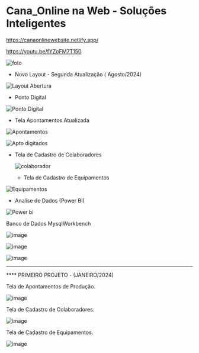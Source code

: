 # Cana_Online na Web - Soluções Inteligentes

https://canaonlinewebsite.netlify.app/

https://youtu.be/fYZoFM7T150


![foto](https://github.com/user-attachments/assets/b6266002-a071-4dbe-9c23-40492e8e3c72)


- Novo Layout - Segunda Atualização ( Agosto/2024)

![Layout Abertura](https://github.com/user-attachments/assets/ac242d67-1a15-404d-acb8-bbb8372e8ed6)


- Ponto Digital

![Ponto Digital](https://github.com/user-attachments/assets/4933abe4-cc8e-406b-b03e-f77df1fc94d8)

- Tela Apontamentos Atualizada

![Apontamentos](https://github.com/user-attachments/assets/364b0139-5a88-4da7-aed0-f600ef8acff4)


![Apto digitados](https://github.com/user-attachments/assets/c2d03fc6-75f4-4519-bcbf-1a5eeea04b97)


- Tela de Cadastro de Colaboradores

  ![colaborador](https://github.com/user-attachments/assets/65f07898-2c4a-4eb3-babb-c2c0a7d58793)


  - Tela de Cadastro de Equipamentos 

![Equipamentos](https://github.com/user-attachments/assets/349a9b6b-248a-4c16-8633-f35431fc69f5)


- Analise de Dados (Power BI)

![Power bi](https://github.com/user-attachments/assets/8691d1b4-3019-4053-af80-d3176f74ce2f)


Banco de Dados MysqlWorkbench

![image](https://github.com/user-attachments/assets/b458cb04-5b92-46e5-b349-fdc064d2d4bb)


![image](https://github.com/user-attachments/assets/0cb9e722-66d9-4272-b5c9-483be6c43449)


![image](https://github.com/user-attachments/assets/b61a95dc-8d57-418b-99b3-471abfaa84c8)












**********************************************************************************************************



**** PRIMEIRO PROJETO - (JANEIRO/2024)


Tela de Apontamentos de Produção.

![image](https://github.com/ClaudionorPeixinho/CanaOnline/assets/142553468/3bb42c93-51f3-4157-8d19-10ec593a16b6)

Tela de Cadastro de Colaboradores.

![image](https://github.com/ClaudionorPeixinho/CanaOnline/assets/142553468/56b63386-cb3b-4d4d-ac9e-cf8a30fe62ed)

Tela de Cadastro de Equipamentos.

![image](https://github.com/ClaudionorPeixinho/CanaOnline/assets/142553468/2f347e5b-f1d3-42e7-a729-d833c1ddd19b)
